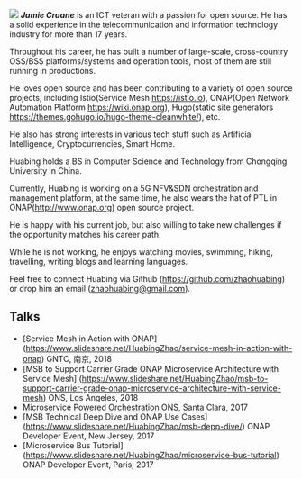 ![](/img/zhaohuabing.png)  **_Jamie Craane_** is an ICT veteran with a passion for open source. He has a solid experience in the telecommunication and information technology industry for more than 17 years.

Throughout his career, he has built a number of large-scale, cross-country OSS/BSS platforms/systems and operation tools, most of them are still running in productions.

He loves open source and has been contributing to a variety of open source projects, including Istio(Service Mesh https://istio.io), ONAP(Open Network Automation Platform https://wiki.onap.org), Hugo(static site generators https://themes.gohugo.io/hugo-theme-cleanwhite/), etc.

He also has strong interests in various tech stuff such as Artificial Intelligence, Cryptocurrencies, Smart Home.

Huabing holds a BS in Computer Science and Technology from Chongqing University in China.

Currently, Huabing is working on a 5G NFV&SDN orchestration and management platform, at the same time, he also wears the hat of PTL in ONAP(http://www.onap.org) open source project.

He is happy with his current job, but also willing to take new challenges if the opportunity matches his career path.

While he is not working, he enjoys watching movies, swimming, hiking, travelling, writing blogs and learning languages.

Feel free to connect Huabing via Github (https://github.com/zhaohuabing) or drop him an email (zhaohuabing@gmail.com).

## Talks

* [Service Mesh in Action with ONAP] (https://www.slideshare.net/HuabingZhao/service-mesh-in-action-with-onap) GNTC, 南京, 2018
* [MSB to Support Carrier Grade ONAP Microservice Architecture with Service Mesh] (https://www.slideshare.net/HuabingZhao/msb-to-support-carrier-grade-onap-microservice-architecture-with-service-mesh) ONS, Los Angeles, 2018
* [Microservice Powered Orchestration](https://www.slideshare.net/HuabingZhao/microservice-powered-orchestration-126100339) ONS, Santa Clara, 2017
* [MSB Technical Deep Dive and ONAP Use Cases] (https://www.slideshare.net/HuabingZhao/msb-depp-dive/) ONAP Developer Event, New Jersey, 2017
* [Microservice Bus Tutorial] (https://www.slideshare.net/HuabingZhao/microservice-bus-tutorial) ONAP Developer Event, Paris, 2017
